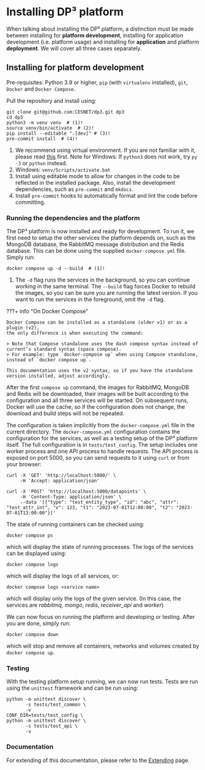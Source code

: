 # Installing DP³ platform

When talking about installing the DP³ platform, a distinction must be made between installing
for **platform development**, installing for application development (i.e. platform usage) 
and installing for **application** and platform **deployment**. 
We will cover all three cases separately.

## Installing for platform development

Pre-requisites: Python 3.9 or higher, `pip` (with `virtualenv` installed), `git`, `Docker` and `Docker Compose`.

Pull the repository and install using:

```shell
git clone git@github.com:CESNET/dp3.git dp3 
cd dp3
python3 -m venv venv  # (1)!
source venv/bin/activate  # (2)!
pip install --editable ".[dev]" # (3)!
pre-commit install  # (4)!
```

1. We recommend using virtual environment. If you are not familiar with it, please read 
   [this](https://docs.python.org/3/tutorial/venv.html) first.
   Note for Windows: If `python3` does not work, try `py -3` or `python` instead.
2. Windows: `venv/Scripts/activate.bat`
3. Install using editable mode to allow for changes in the code to be reflected in the installed package.
   Also, install the development dependencies, such as `pre-commit` and `mkdocs`.
4. Install `pre-commit` hooks to automatically format and lint the code before committing.

### Running the dependencies and the platform

The DP³ platform is now installed and ready for development.
To run it, we first need to setup the other services the platform depends on,
such as the MongoDB database, the RabbitMQ message distribution and the Redis database.
This can be done using the supplied `docker-compose.yml` file. Simply run:

```shell
docker compose up -d --build  # (1)!
```

1. The `-d` flag runs the services in the background, so you can continue working in the same terminal.
   The `--build` flag forces Docker to rebuild the images, so you can be sure you are running the latest version.
   If you want to run the services in the foreground, omit the `-d` flag.

???+ info "On Docker Compose"

    Docker Compose can be installed as a standalone (older v1) or as a plugin (v2), 
    the only difference is when executing the command:
    
    > Note that Compose standalone uses the dash compose syntax instead of current’s standard syntax (space compose).
    > For example: type `docker-compose up` when using Compose standalone, instead of `docker compose up`.

    This documentation uses the v2 syntax, so if you have the standalone version installed, adjust accordingly.

After the first `compose up` command, the images for RabbitMQ, MongoDB and Redis will be downloaded,
their images will be built according to the configuration and all three services will be started.
On subsequent runs, Docker will use the cache, so if the configuration does not change, the download
and build steps will not be repeated.

The configuration is taken implicitly from the `docker-compose.yml` file in the current directory.
The `docker-compose.yml` configuration contains the configuration for the services,
as well as a testing setup of the DP³ platform itself. 
The full configuration is in `tests/test_config`.
The setup includes one worker process and one API process to handle requests. 
The API process is exposed on port 5000, so you can send requests to it using `curl` or from your browser:

```shell
curl -X 'GET' 'http://localhost:5000/' \
     -H 'Accept: application/json' 
```
```shell
curl -X 'POST' 'http://localhost:5000/datapoints' \
     -H 'Content-Type: application/json' \
     --data '[{"type": "test_entity_type", "id": "abc", "attr": "test_attr_int", "v": 123, "t1": "2023-07-01T12:00:00", "t2": "2023-07-01T13:00:00"}]'
```

The state of running containers can be checked using:

```shell
docker compose ps
```

which will display the state of running processes. The logs of the services can be displayed using:

```shell
docker compose logs
```

which will display the logs of all services, or:

```shell
docker compose logs <service name>
```

which will display only the logs of the given service. 
(In this case, the services are *rabbitmq*, *mongo*, *redis*, *receiver_api* and *worker*)

We can now focus on running the platform and developing or testing. After you are done, simply run:

```shell
docker compose down
```

which will stop and remove all containers, networks and volumes created by `docker compose up`.

### Testing

With the testing platform setup running, we can now run tests. 
Tests are run using the `unittest` framework and can be run using:

```shell
python -m unittest discover \
       -s tests/test_common \
       -v
CONF_DIR=tests/test_config \
python -m unittest discover \
       -s tests/test_api \
       -v
```

### Documentation

For extending of this documentation, please refer to the [Extending](extending.md) page.

[//]: # (TODO expland - installing for application development, deployment.)